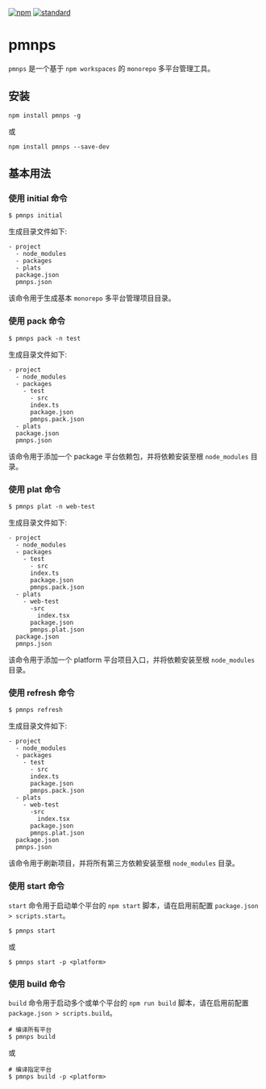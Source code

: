 [![npm][npm-image]][npm-url]
[![standard][standard-image]][standard-url]

[npm-image]: https://img.shields.io/npm/v/pmnps.svg?style=flat-square
[npm-url]: https://www.npmjs.com/package/pmnps
[standard-image]: https://img.shields.io/badge/code%20style-standard-brightgreen.svg?style=flat-square
[standard-url]: http://npm.im/standard

# pmnps

`pmnps` 是一个基于 `npm workspaces` 的 `monorepo` 多平台管理工具。

## 安装

```
npm install pmnps -g
```

或

```
npm install pmnps --save-dev
```

## 基本用法

### 使用 initial 命令

```
$ pmnps initial
```

生成目录文件如下:

```
- project
  - node_modules
  - packages
  - plats
  package.json
  pmnps.json
```

该命令用于生成基本 `monorepo` 多平台管理项目目录。

### 使用 pack 命令

```
$ pmnps pack -n test
```

生成目录文件如下:

```
- project
  - node_modules
  - packages
    - test
      - src
      index.ts
      package.json
      pmnps.pack.json
  - plats
  package.json
  pmnps.json
```

该命令用于添加一个 package 平台依赖包，并将依赖安装至根 `node_modules` 目录。

### 使用 plat 命令

```
$ pmnps plat -n web-test
```

生成目录文件如下:

```
- project
  - node_modules
  - packages
    - test
      - src
      index.ts
      package.json
      pmnps.pack.json
  - plats
    - web-test
      -src
        index.tsx
      package.json
      pmnps.plat.json
  package.json
  pmnps.json
```

该命令用于添加一个 platform 平台项目入口，并将依赖安装至根 `node_modules` 目录。

### 使用 refresh 命令

```
$ pmnps refresh
```

生成目录文件如下:

```
- project
  - node_modules
  - packages
    - test
      - src
      index.ts
      package.json
      pmnps.pack.json
  - plats
    - web-test
      -src
        index.tsx
      package.json
      pmnps.plat.json
  package.json
  pmnps.json
```

该命令用于刷新项目，并将所有第三方依赖安装至根 `node_modules` 目录。

### 使用 start 命令

`start` 命令用于启动单个平台的 `npm start` 脚本，请在启用前配置 `package.json > scripts.start`。

```
$ pmnps start
```

或

```
$ pmnps start -p <platform>
```

### 使用 build 命令

`build` 命令用于启动多个或单个平台的 `npm run build` 脚本，请在启用前配置 `package.json > scripts.build`。

```
# 编译所有平台
$ pmnps build
```

或

```
# 编译指定平台
$ pmnps build -p <platform>
```
